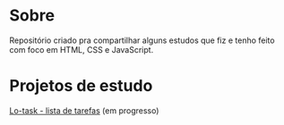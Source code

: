 # Sobre
Repositório criado pra compartilhar alguns estudos que fiz e tenho feito com foco em HTML, CSS e JavaScript.
# Projetos de estudo
[Lo-task - lista de tarefas](https://jjuniorbrasil.github.io/projetinhos-front/Lo-task/) (em progresso)
